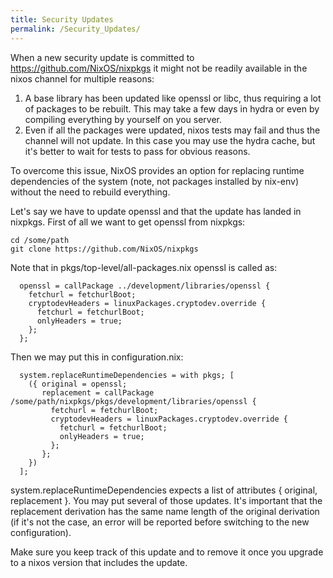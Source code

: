 ```yaml
---
title: Security Updates
permalink: /Security_Updates/
---
```


When a new security update is committed to <https://github.com/NixOS/nixpkgs> it might not be readily available in the nixos channel for multiple reasons:

1.  A base library has been updated like openssl or libc, thus requiring a lot of packages to be rebuilt. This may take a few days in hydra or even by compiling everything by yourself on you server.
2.  Even if all the packages were updated, nixos tests may fail and thus the channel will not update. In this case you may use the hydra cache, but it's better to wait for tests to pass for obvious reasons.

To overcome this issue, NixOS provides an option for replacing runtime dependencies of the system (note, not packages installed by nix-env) without the need to rebuild everything.

Let's say we have to update openssl and that the update has landed in nixpkgs. First of all we want to get openssl from nixpkgs:

    cd /some/path
    git clone https://github.com/NixOS/nixpkgs

Note that in pkgs/top-level/all-packages.nix openssl is called as:

      openssl = callPackage ../development/libraries/openssl {
        fetchurl = fetchurlBoot;
        cryptodevHeaders = linuxPackages.cryptodev.override {
          fetchurl = fetchurlBoot;
          onlyHeaders = true;
        };
      };

Then we may put this in configuration.nix:

      system.replaceRuntimeDependencies = with pkgs; [
        ({ original = openssl;
           replacement = callPackage /some/path/nixpkgs/pkgs/development/libraries/openssl {
             fetchurl = fetchurlBoot;
             cryptodevHeaders = linuxPackages.cryptodev.override {
               fetchurl = fetchurlBoot;
               onlyHeaders = true;
             };
           };
        })
      ];

system.replaceRuntimeDependencies expects a list of attributes { original, replacement }. You may put several of those updates. It's important that the replacement derivation has the same name length of the original derivation (if it's not the case, an error will be reported before switching to the new configuration).

Make sure you keep track of this update and to remove it once you upgrade to a nixos version that includes the update.
